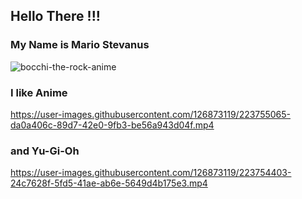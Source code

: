 ## Hello There !!!
### My Name is Mario Stevanus
![bocchi-the-rock-anime](https://user-images.githubusercontent.com/126873119/223751326-3a36144c-8f3a-4c0a-a059-8d8fb78c0d56.gif)

### I like Anime

https://user-images.githubusercontent.com/126873119/223755065-da0a406c-89d7-42e0-9fb3-be56a943d04f.mp4

### and Yu-Gi-Oh
https://user-images.githubusercontent.com/126873119/223754403-24c7628f-5fd5-41ae-ab6e-5649d4b175e3.mp4



